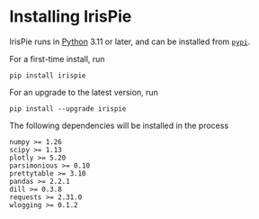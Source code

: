 
Installing IrisPie
====================

IrisPie runs in [Python](https://www.python.org) 3.11 or later, and can be
installed from [`pypi`](https://pypi.org/project/irispie/).


For a first-time install, run

    pip install irispie

For an upgrade to the latest version, run

    pip install --upgrade irispie



The following dependencies will be installed in the process

    numpy >= 1.26
    scipy >= 1.13
    plotly >= 5.20
    parsimonious >= 0.10
    prettytable >= 3.10
    pandas >= 2.2.1
    dill >= 0.3.8
    requests >= 2.31.0
    wlogging >= 0.1.2


